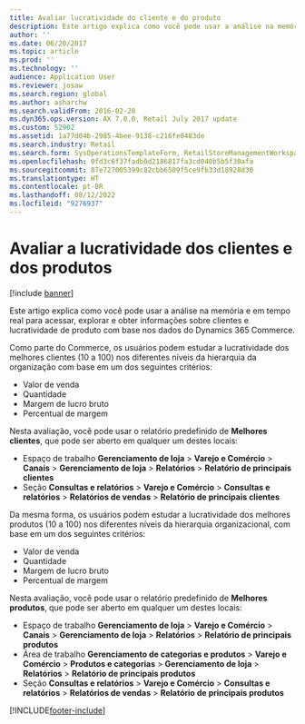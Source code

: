 ```yaml
---
title: Avaliar lucratividade do cliente e do produto
description: Este artigo explica como você pode usar a análise na memória e em tempo real para acessar, explorar e obter informações sobre clientes e lucratividade de produto com base nos dados do Dynamics 365 Commerce.
author: ''
ms.date: 06/20/2017
ms.topic: article
ms.prod: ''
ms.technology: ''
audience: Application User
ms.reviewer: josaw
ms.search.region: global
ms.author: asharchw
ms.search.validFrom: 2016-02-28
ms.dyn365.ops.version: AX 7.0.0, Retail July 2017 update
ms.custom: 52902
ms.assetid: 1a77d04b-2985-4bee-9138-c216fe0483de
ms.search.industry: Retail
ms.search.form: SysOperationsTemplateForm, RetailStoreManagementWorkspace
ms.openlocfilehash: 0fd3c6f37fadb0d2186817fa3cd040b5b5f30afa
ms.sourcegitcommit: 87e727005399c82cbb6509f5ce9fb33d18928d30
ms.translationtype: HT
ms.contentlocale: pt-BR
ms.lasthandoff: 08/12/2022
ms.locfileid: "9276937"
---
```

# <a name="assess-customer-and-product-profitability"></a>Avaliar a lucratividade dos clientes e dos produtos

[!include [banner](includes/banner.md)]

Este artigo explica como você pode usar a análise na memória e em tempo real para acessar, explorar e obter informações sobre clientes e lucratividade de produto com base nos dados do Dynamics 365 Commerce.

Como parte do Commerce, os usuários podem estudar a lucratividade dos melhores clientes (10 a 100) nos diferentes níveis da hierarquia da organização com base em um dos seguintes critérios:

- Valor de venda
- Quantidade
- Margem de lucro bruto
- Percentual de margem

Nesta avaliação, você pode usar o relatório predefinido de **Melhores clientes**, que pode ser aberto em qualquer um destes locais:

- Espaço de trabalho **Gerenciamento de loja** &gt; **Varejo e Comércio** &gt; **Canais** &gt; **Gerenciamento de loja** &gt; **Relatórios** &gt; **Relatório de principais clientes**
- Seção **Consultas e relatórios** &gt; **Varejo e Comércio** &gt; **Consultas e relatórios** &gt; **Relatórios de vendas** &gt; **Relatório de principais clientes**

Da mesma forma, os usuários podem estudar a lucratividade dos melhores produtos (10 a 100) nos diferentes níveis da hierarquia organizacional, com base em um dos seguintes critérios:

- Valor de venda
- Quantidade
- Margem de lucro bruto
- Percentual de margem

Nesta avaliação, você pode usar o relatório predefinido de **Melhores produtos**, que pode ser aberto em qualquer um destes locais:

- Espaço de trabalho **Gerenciamento de loja** &gt; **Varejo e Comércio** &gt; **Canais** &gt; **Gerenciamento de loja** &gt; **Relatórios** &gt; **Relatório de principais produtos**
- Área de trabalho **Gerenciamento de categorias e produtos** &gt; **Varejo e Comércio** &gt; **Produtos e categorias** &gt; **Gerenciamento de loja** &gt; **Relatórios** &gt; **Relatório de principais produtos**
- Seção **Consultas e relatórios** &gt; **Varejo e Comércio** &gt; **Consultas e relatórios** &gt; **Relatórios de vendas** &gt; **Relatório de principais produtos**


[!INCLUDE[footer-include](../includes/footer-banner.md)]
